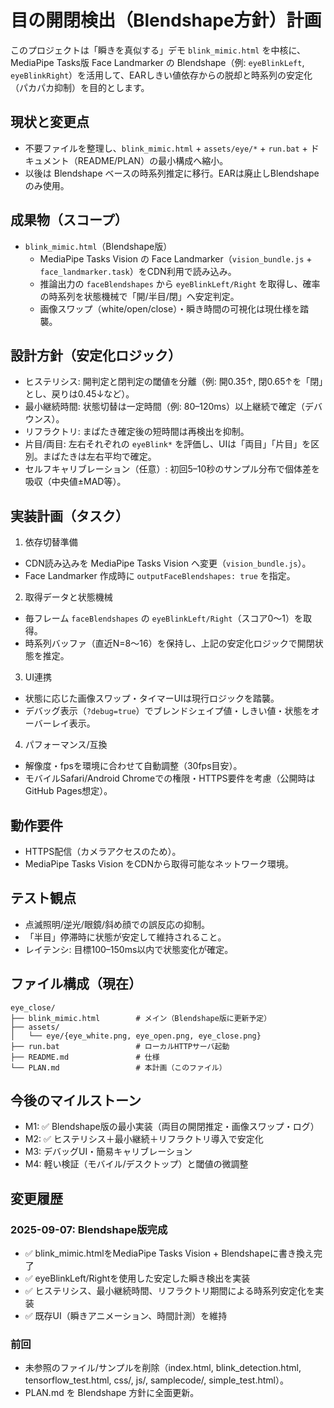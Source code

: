 # 目の開閉検出（Blendshape方針）計画

このプロジェクトは「瞬きを真似する」デモ `blink_mimic.html` を中核に、MediaPipe Tasks版 Face Landmarker の Blendshape（例: `eyeBlinkLeft`, `eyeBlinkRight`）を活用して、EARしきい値依存からの脱却と時系列の安定化（パカパカ抑制）を目的とします。

## 現状と変更点
- 不要ファイルを整理し、`blink_mimic.html` + `assets/eye/*` + `run.bat` + ドキュメント（README/PLAN）の最小構成へ縮小。
- 以後は Blendshape ベースの時系列推定に移行。EARは廃止しBlendshapeのみ使用。

## 成果物（スコープ）
- `blink_mimic.html`（Blendshape版）
  - MediaPipe Tasks Vision の Face Landmarker（`vision_bundle.js` + `face_landmarker.task`）をCDN利用で読み込み。
  - 推論出力の `faceBlendshapes` から `eyeBlinkLeft/Right` を取得し、確率の時系列を状態機械で「開/半目/閉」へ安定判定。
  - 画像スワップ（white/open/close）・瞬き時間の可視化は現仕様を踏襲。

## 設計方針（安定化ロジック）
- ヒステリシス: 開判定と閉判定の閾値を分離（例: 開0.35↑, 閉0.65↑を「閉」とし、戻りは0.45↓など）。
- 最小継続時間: 状態切替は一定時間（例: 80–120ms）以上継続で確定（デバウンス）。
- リフラクトリ: まばたき確定後の短時間は再検出を抑制。
- 片目/両目: 左右それぞれの `eyeBlink*` を評価し、UIは「両目」「片目」を区別。まばたきは左右平均で確定。
- セルフキャリブレーション（任意）: 初回5–10秒のサンプル分布で個体差を吸収（中央値±MAD等）。

## 実装計画（タスク）
1) 依存切替準備
- CDN読み込みを MediaPipe Tasks Vision へ変更（`vision_bundle.js`）。
- Face Landmarker 作成時に `outputFaceBlendshapes: true` を指定。

2) 取得データと状態機械
- 毎フレーム `faceBlendshapes` の `eyeBlinkLeft/Right`（スコア0〜1）を取得。
- 時系列バッファ（直近N=8〜16）を保持し、上記の安定化ロジックで開閉状態を推定。

3) UI連携
- 状態に応じた画像スワップ・タイマーUIは現行ロジックを踏襲。
- デバッグ表示（`?debug=true`）でブレンドシェイプ値・しきい値・状態をオーバーレイ表示。

4) パフォーマンス/互換
- 解像度・fpsを環境に合わせて自動調整（30fps目安）。
- モバイルSafari/Android Chromeでの権限・HTTPS要件を考慮（公開時はGitHub Pages想定）。

## 動作要件
- HTTPS配信（カメラアクセスのため）。
- MediaPipe Tasks Vision をCDNから取得可能なネットワーク環境。

## テスト観点
- 点滅照明/逆光/眼鏡/斜め顔での誤反応の抑制。
- 「半目」停滞時に状態が安定して維持されること。
- レイテンシ: 目標100–150ms以内で状態変化が確定。

## ファイル構成（現在）
```
eye_close/
├── blink_mimic.html        # メイン（Blendshape版に更新予定）
├── assets/
│   └── eye/{eye_white.png, eye_open.png, eye_close.png}
├── run.bat                 # ローカルHTTPサーバ起動
├── README.md               # 仕様
└── PLAN.md                 # 本計画（このファイル）
```

## 今後のマイルストーン
- M1: ✅ Blendshape版の最小実装（両目の開閉推定・画像スワップ・ログ）
- M2: ✅ ヒステリシス＋最小継続＋リフラクトリ導入で安定化
- M3: デバッグUI・簡易キャリブレーション
- M4: 軽い検証（モバイル/デスクトップ）と閾値の微調整

## 変更履歴
### 2025-09-07: Blendshape版完成
- ✅ blink_mimic.htmlをMediaPipe Tasks Vision + Blendshapeに書き換え完了
- ✅ eyeBlinkLeft/Rightを使用した安定した瞬き検出を実装
- ✅ ヒステリシス、最小継続時間、リフラクトリ期間による時系列安定化を実装
- ✅ 既存UI（瞬きアニメーション、時間計測）を維持

### 前回
- 未参照のファイル/サンプルを削除（index.html, blink_detection.html, tensorflow_test.html, css/, js/, samplecode/, simple_test.html）。
- PLAN.md を Blendshape 方針に全面更新。

